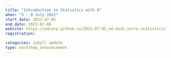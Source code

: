 ```yaml
---
title: "Introduction to Statistics with R" 
when: "5 - 8 July 2022"
start_date: 2022-07-05
end_date: 2022-07-08
website: https://edcarp.github.io/2022-07-05_ed-dash_intro-statistics/
registration:

categories: jekyll update
type: workshop_announcement
---  
```

